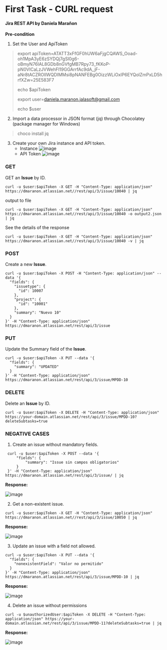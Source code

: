 # First Task - CURL request
#### Jira REST API by Daniela Marañon

**Pre-condition**
1. Set the User and ApiToken
> export apiToken=ATATT3xFfGF0hUW6aFjgCQAWS_Ooad-oh1MpA3yE6zSYDQj7gSl0g6-oBmyN76IAL8GDb8nGVfgMB7Rpy73_fKKoP-pN0VICaLzJVWehFl19GGArrfAc9dA_jF-aNr8tACZROIlWQDIMMsi8pNANFEBg0OizzWLiOxlP6EYQolZmPxLD5hrfXZw=25E583F7
>
> echo $apiToken
>
> export user=daniela.maranon.jalasoft@gmail.com
>
> echo $user

2. Import a data processor in JSON format (jq) through Chocolatey (package manager for Windows)
> choco install jq

3. Create your own Jira instance and API token.
   * Instance
![image](https://github.com/user-attachments/assets/b1250de3-6f1e-42bf-ac49-dc0039232ca2)
   * API Token
![image](https://github.com/user-attachments/assets/b55e8ed1-dbd6-4f31-9543-7bec9295891c)


### **GET**

GET an **Issue** by ID.

```shell
curl -u $user:$apiToken -X GET -H "Content-Type: application/json" https://dmaranon.atlassian.net//rest/api/3/issue/10040 | jq
```
output to file
```shell
curl -u $user:$apiToken -X GET -H "Content-Type: application/json" https://dmaranon.atlassian.net//rest/api/3/issue/10040 -o output2.json | jq
```
See the details of the response
```shell
curl -u $user:$apiToken -X GET -H "Content-Type: application/json" https://dmaranon.atlassian.net//rest/api/3/issue/10040 -v | jq
```

### **POST**

Create a new **Issue**.
```shell
curl -u $user:$apiToken -X POST -H "Content-Type: application/json" --data '{
  "fields": {
    "issuetype": {
      "id": 10007
    },
    "project": {
      "id": "10001"
    },
    "summary": "Nuevo 10"
  }
}' -H "Content-Type: application/json" https://dmaranon.atlassian.net/rest/api/3/issue
```

### **PUT**

Update the Summary field of the **Issue**.
```shell
curl -u $user:$apiToken -X PUT --data '{
  "fields": {
    "summary": "UPDATED"
  }
}' -H "Content-Type: application/json" https://dmaranon.atlassian.net/rest/api/3/issue/MPDD-10
```

### **DELETE**

Delete an **Issue** by ID.

```shell
curl -u $user:$apiToken -X DELETE -H "Content-Type: application/json" https://your-domain.atlassian.net/rest/api/3/issue/MPDD-10?deleteSubtasks=true
```

### **NEGATIVE CASES**
1. Create an issue without mandatory fields.

```shell
 curl -u $user:$apiToken -X POST --data '{
     "fields": {
         "summary": "Issue sin campos obligatorios"
     }
 }' -H "Content-Type: application/json" https://dmaranon.atlassian.net/rest/api/3/issue/ | jq
```
**Response:**

![image](https://github.com/user-attachments/assets/2b07a8c2-c63e-4a77-8035-2c2b17421050)

2. Get a non-existent issue.
```shell
curl -u $user:$apiToken -X GET -H "Content-Type: application/json" https://dmaranon.atlassian.net//rest/api/3/issue/10050 | jq
```
**Response:**

![image](https://github.com/user-attachments/assets/66d4333e-acfd-477e-a703-3699f2d7f498)

3. Update an issue with a field not allowed.
```shell
curl -u $user:$apiToken -X PUT --data '{
  "fields": {
    "nonexistentField": "Valor no permitido"
  }
}' -H "Content-Type: application/json" https://dmaranon.atlassian.net/rest/api/3/issue/MPDD-10 | jq
```
**Response:**

![image](https://github.com/user-attachments/assets/e55ecaf3-409e-46e5-b90b-cf2a3d1c2a02)


4.  Delete an issue without permissions
```shell
curl -u $unauthorizedUser:$apiToken -X DELETE -H "Content-Type: application/json" https://your-domain.atlassian.net/rest/api/3/issue/MPDD-11?deleteSubtasks=true | jq
```
**Response:**

![image](https://github.com/user-attachments/assets/2847fb9b-81b1-4987-8e88-b875cbef4576)
